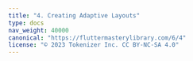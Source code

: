 ```yaml
---
title: "4. Creating Adaptive Layouts"
type: docs
nav_weight: 40000
canonical: "https://fluttermasterylibrary.com/6/4"
license: "© 2023 Tokenizer Inc. CC BY-NC-SA 4.0"
---
```

